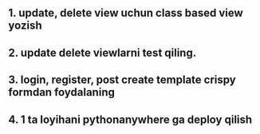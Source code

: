 ## 1. update, delete view uchun class based view yozish
## 2. update delete viewlarni test qiling.
## 3. login, register, post create template crispy formdan foydalaning 
## 4. 1 ta loyihani pythonanywhere ga deploy qilish 